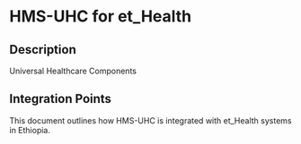 # HMS-UHC for et_Health

## Description

Universal Healthcare Components

## Integration Points

This document outlines how HMS-UHC is integrated with et_Health systems in Ethiopia.
